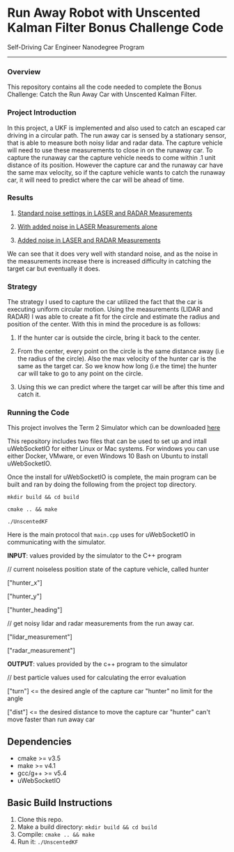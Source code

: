 # Run Away Robot with Unscented Kalman Filter Bonus Challenge Code
Self-Driving Car Engineer Nanodegree Program

---

### Overview

This repository contains all the code needed to complete the Bonus Challenge: Catch the Run Away Car with Unscented Kalman Filter.

### Project Introduction

In this project, a UKF is implemented and also used to catch an escaped car driving in a circular path. 
The run away car is sensed by a stationary sensor, that is able to measure both noisy lidar and radar data. The capture vehicle will need to use these measurements to close in on the runaway car. To capture the runaway car the capture vehicle needs to come within .1 unit distance of its position. However the capture car and the runaway car have the same max velocity, so if the capture vehicle wants to catch the runaway car, it will need to predict where the car will be ahead of time.

### Results

1. [Standard noise settings in LASER and RADAR Measurements](https://drive.google.com/open?id=1XMEe46nlFjkcFSGlKU2QuYIIRc1fsNME)

2. [With added noise in LASER Measurements alone](https://drive.google.com/open?id=1JpEEOr1fB1iPscHdKc9ESPeyfIvCkeHv)

3. [Added noise in LASER and RADAR Measurements](https://drive.google.com/open?id=1Az6JrFRb03D_4xBW9jTEiZqAEqoVELg1)

We can see that it does very well with standard noise, and as the noise in the measurements increase there is increased difficulty in catching the target car but eventually it does.

### Strategy

The strategy I used to capture the car utilized the fact that the car is executing uniform circular motion. Using the measurements (LIDAR and RADAR) I was able to create a fit for the circle and estimate the radius and position of the center.
With this in mind the procedure is as follows:

1. If the hunter car is outside the circle, bring it back to the center.

2. From the center, every point on the circle is the same distance away (i.e the radius of the circle). Also the max velocity of the hunter car is the same as the target car. So we know how long (i.e the time) the hunter car will take to go to any point on the circle.

3. Using this we can predict where the target car will be after this time and catch it.

### Running the Code

This project involves the Term 2 Simulator which can be downloaded [here](https://github.com/udacity/self-driving-car-sim/releases)

This repository includes two files that can be used to set up and intall uWebSocketIO for either Linux or Mac systems. For windows you can use either Docker, VMware, or even Windows 10 Bash on Ubuntu to install uWebSocketIO.

Once the install for uWebSocketIO is complete, the main program can be built and ran by doing the following from the project top directory.

`mkdir build && cd build`

`cmake .. && make` 

`./UnscentedKF`


Here is the main protocol that `main.cpp` uses for uWebSocketIO in communicating with the simulator.

**INPUT**: values provided by the simulator to the C++ program



// current noiseless position state of the capture vehicle, called hunter

["hunter_x"]

["hunter_y"]

["hunter_heading"]

// get noisy lidar and radar measurements from the run away car.

["lidar_measurement"]

["radar_measurement"]


**OUTPUT**: values provided by the c++ program to the simulator

// best particle values used for calculating the error evaluation

["turn"] <= the desired angle of the capture car "hunter" no limit for the angle

["dist"] <= the desired distance to move the capture car "hunter" can't move faster than run away car



## Dependencies

* cmake >= v3.5
* make >= v4.1
* gcc/g++ >= v5.4
* uWebSocketIO



## Basic Build Instructions

1. Clone this repo.
2. Make a build directory: `mkdir build && cd build`
3. Compile: `cmake .. && make`
4. Run it: `./UnscentedKF` 



